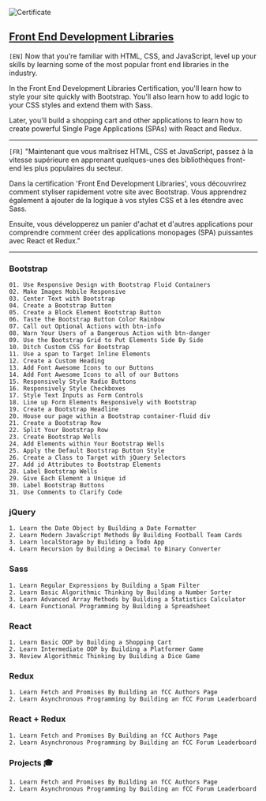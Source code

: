 ![Certificate](Certificate.png)

## [Front End Development Libraries](https://www.freecodecamp.org/learn/front-end-development-libraries/)

`[EN]` Now that you're familiar with HTML, CSS, and JavaScript, level up your skills by learning some of the most popular front end libraries in the industry.

In the Front End Development Libraries Certification, you'll learn how to style your site quickly with Bootstrap. You'll also learn how to add logic to your CSS styles and extend them with Sass.

Later, you'll build a shopping cart and other applications to learn how to create powerful Single Page Applications (SPAs) with React and Redux.

---

`[FR]` "Maintenant que vous maîtrisez HTML, CSS et JavaScript, passez à la vitesse supérieure en apprenant quelques-unes des bibliothèques front-end les plus populaires du secteur.

Dans la certification 'Front End Development Libraries', vous découvrirez comment styliser rapidement votre site avec Bootstrap. Vous apprendrez également à ajouter de la logique à vos styles CSS et à les étendre avec Sass.

Ensuite, vous développerez un panier d'achat et d'autres applications pour comprendre comment créer des applications monopages (SPA) puissantes avec React et Redux."

---

### Bootstrap

```
01. Use Responsive Design with Bootstrap Fluid Containers  
02. Make Images Mobile Responsive  
03. Center Text with Bootstrap  
04. Create a Bootstrap Button  
05. Create a Block Element Bootstrap Button  
06. Taste the Bootstrap Button Color Rainbow  
07. Call out Optional Actions with btn-info  
08. Warn Your Users of a Dangerous Action with btn-danger  
09. Use the Bootstrap Grid to Put Elements Side By Side  
10. Ditch Custom CSS for Bootstrap  
11. Use a span to Target Inline Elements  
12. Create a Custom Heading  
13. Add Font Awesome Icons to our Buttons  
14. Add Font Awesome Icons to all of our Buttons  
15. Responsively Style Radio Buttons  
16. Responsively Style Checkboxes  
17. Style Text Inputs as Form Controls  
18. Line up Form Elements Responsively with Bootstrap  
19. Create a Bootstrap Headline  
20. House our page within a Bootstrap container-fluid div  
21. Create a Bootstrap Row  
22. Split Your Bootstrap Row  
23. Create Bootstrap Wells  
24. Add Elements within Your Bootstrap Wells  
25. Apply the Default Bootstrap Button Style  
26. Create a Class to Target with jQuery Selectors  
27. Add id Attributes to Bootstrap Elements  
28. Label Bootstrap Wells  
29. Give Each Element a Unique id  
30. Label Bootstrap Buttons  
31. Use Comments to Clarify Code

```

### jQuery

```
1. Learn the Date Object by Building a Date Formatter
2. Learn Modern JavaScript Methods By Building Football Team Cards
3. Learn localStorage by Building a Todo App
4. Learn Recursion by Building a Decimal to Binary Converter
```

### Sass

```
1. Learn Regular Expressions by Building a Spam Filter
2. Learn Basic Algorithmic Thinking by Building a Number Sorter
3. Learn Advanced Array Methods by Building a Statistics Calculator
4. Learn Functional Programming by Building a Spreadsheet
```

### React

```
1. Learn Basic OOP by Building a Shopping Cart
2. Learn Intermediate OOP by Building a Platformer Game
3. Review Algorithmic Thinking by Building a Dice Game
```

### Redux

```
1. Learn Fetch and Promises By Building an fCC Authors Page
2. Learn Asynchronous Programming by Building an fCC Forum Leaderboard
```

### React + Redux

```
1. Learn Fetch and Promises By Building an fCC Authors Page
2. Learn Asynchronous Programming by Building an fCC Forum Leaderboard
```

### Projects 🎓 

```
1. Learn Fetch and Promises By Building an fCC Authors Page
2. Learn Asynchronous Programming by Building an fCC Forum Leaderboard
```